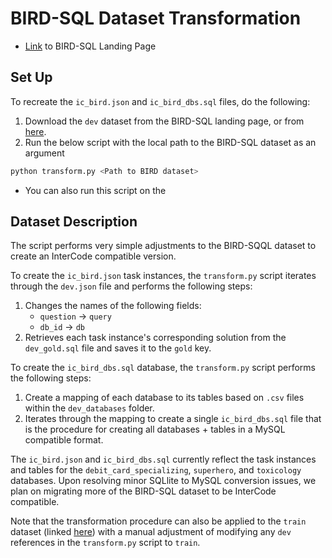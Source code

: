 # BIRD-SQL Dataset Transformation
* [Link](https://bird-bench.github.io/) to BIRD-SQL Landing Page

## Set Up
To recreate the `ic_bird.json` and `ic_bird_dbs.sql` files, do the following:
1. Download the `dev` dataset from the BIRD-SQL landing page, or from [here](https://bird-bench.oss-cn-beijing.aliyuncs.com/dev.zip).
2. Run the below script with the local path to the BIRD-SQL dataset as an argument
```sh
python transform.py <Path to BIRD dataset>
```
* You can also run this script on the 

## Dataset Description
The script performs very simple adjustments to the BIRD-SQQL dataset to create an InterCode compatible version.

To create the `ic_bird.json` task instances, the `transform.py` script iterates through the `dev.json` file and performs the following steps:
1. Changes the names of the following fields:
    * `question` &#8594; `query`
    * `db_id` &#8594; `db`
2. Retrieves each task instance's corresponding solution from the `dev_gold.sql` file and saves it to the `gold` key.

To create the `ic_bird_dbs.sql` database, the `transform.py` script performs the following steps:
1. Create a mapping of each database to its tables based on `.csv` files within the `dev_databases` folder.
2. Iterates through the mapping to create a single `ic_bird_dbs.sql` file that is the procedure for creating all databases + tables in a MySQL compatible format.

The `ic_bird.json` and `ic_bird_dbs.sql` currently reflect the task instances and tables for the `debit_card_specializing`, `superhero`, and `toxicology` databases. Upon resolving minor SQLlite to MySQL conversion issues, we plan on migrating more of the BIRD-SQL dataset to be InterCode compatible.

Note that the transformation procedure can also be applied to the `train` dataset (linked [here](https://bird-bench.oss-cn-beijing.aliyuncs.com/train.zip)) with a manual adjustment of modifying any `dev` references in the `transform.py` script to `train`.